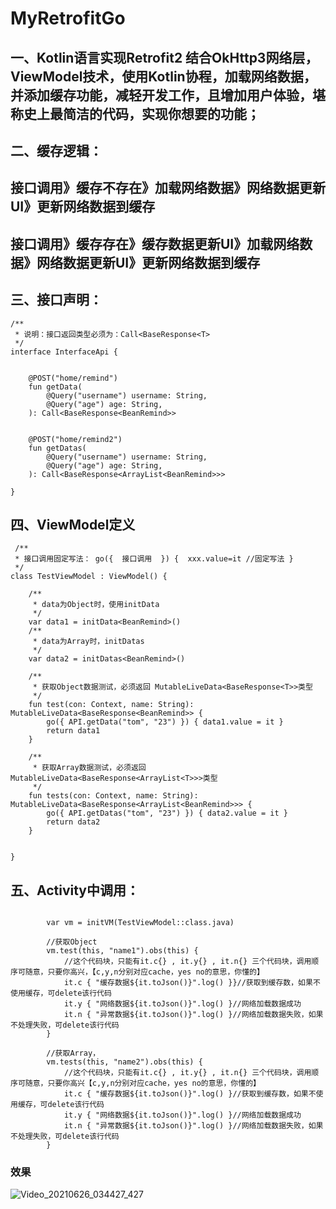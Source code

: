 # MyRetrofitGo
## 一、Kotlin语言实现Retrofit2 结合OkHttp3网络层，ViewModel技术，使用Kotlin协程，加载网络数据，并添加缓存功能，减轻开发工作，且增加用户体验，堪称史上最简洁的代码，实现你想要的功能；


## 二、缓存逻辑：
##            接口调用》缓存不存在》加载网络数据》网络数据更新UI》更新网络数据到缓存
##            接口调用》缓存存在》缓存数据更新UI》加载网络数据》网络数据更新UI》更新网络数据到缓存


## 三、接口声明：
```
/**
 * 说明：接口返回类型必须为：Call<BaseResponse<T>
 */
interface InterfaceApi {

    
    @POST("home/remind")
    fun getData(
        @Query("username") username: String,
        @Query("age") age: String,
    ): Call<BaseResponse<BeanRemind>>


    @POST("home/remind2")
    fun getDatas(
        @Query("username") username: String,
        @Query("age") age: String,
    ): Call<BaseResponse<ArrayList<BeanRemind>>>

}
```

## 四、ViewModel定义

```
 /**
 * 接口调用固定写法： go({  接口调用  }) {  xxx.value=it //固定写法 }
 */
class TestViewModel : ViewModel() {

    /**
     * data为Object时，使用initData
     */
    var data1 = initData<BeanRemind>()
    /**
     * data为Array时，initDatas
     */
    var data2 = initDatas<BeanRemind>()

    /**
     * 获取Object数据测试，必须返回 MutableLiveData<BaseResponse<T>>类型
     */
    fun test(con: Context, name: String): MutableLiveData<BaseResponse<BeanRemind>> {
        go({ API.getData("tom", "23") }) { data1.value = it }
        return data1
    }

    /**
     * 获取Array数据测试，必须返回 MutableLiveData<BaseResponse<ArrayList<T>>>类型
     */
    fun tests(con: Context, name: String): MutableLiveData<BaseResponse<ArrayList<BeanRemind>>> {
        go({ API.getDatas("tom", "23") }) { data2.value = it }
        return data2
    }


}
```

## 五、Activity中调用：
```

        var vm = initVM(TestViewModel::class.java)

        //获取Object 
        vm.test(this, "name1").obs(this) {
            //这个代码块，只能有it.c{} , it.y{} , it.n{} 三个代码块，调用顺序可随意，只要你高兴，【c,y,n分别对应cache，yes no的意思，你懂的】
            it.c { "缓存数据${it.toJson()}".log() }}//获取到缓存数，如果不使用缓存，可delete该行代码
            it.y { "网络数据${it.toJson()}".log() }//网络加载数据成功
            it.n { "异常数据${it.toJson()}".log() }//网络加载数据失败，如果不处理失败，可delete该行代码
        }

        //获取Array，
        vm.tests(this, "name2").obs(this) {
            //这个代码块，只能有it.c{} , it.y{} , it.n{} 三个代码块，调用顺序可随意，只要你高兴【c,y,n分别对应cache，yes no的意思，你懂的】
            it.c { "缓存数据${it.toJson()}".log() }//获取到缓存数，如果不使用缓存，可delete该行代码
            it.y { "网络数据${it.toJson()}".log() }//网络加载数据成功
            it.n { "异常数据${it.toJson()}".log() }//网络加载数据失败，如果不处理失败，可delete该行代码
        }
```

### 效果
![Video_20210626_034427_427](https://user-images.githubusercontent.com/4067327/123506188-91d41a80-d695-11eb-96aa-183b7d49325d.gif)


